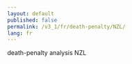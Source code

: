 ```yaml
---
layout: default
published: false
permalink: /v3_1/fr/death-penalty/NZL/
lang: fr
---
```


death-penalty analysis NZL
